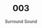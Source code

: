---
assets: "/assets/003"
title: "003"
subtitle: "Surround Sound"
datetime: "Sat Sept 09 2017 8PM"
price: "$20"
location: 
  name: "Future Space"
  url: "https://www.eventbrite.com/e/mixed-signals-002-tickets-33292927041"
  notes: "Address will be sent out by email the day of the event"
description: >
  Surround sound. A listener at the center of a field of sound is surrounded, as if they are the target of a musical ambush. Oscillations as military divisions, phalanxes vibrating at hyper-real frequencies. We are surrounded, and the sound closes us in on all sides. There is no path outward not blocked by music, by sensation; everywhere we turn antagonistic melodies set upon us and thwart our progress. We say we are surrounded, from the sound there is no escape.
  On September 9th, join us at Dave and Gabe’s at 8pm. They have generously offered to share their 40 channel surround system with us, and we’ve reached out to an extremely talented group of musicians to arrange music for this unique setup. Tickets are available in advance below. We look forward to seeing you there.


links:
  - name: "fb event"
    url: "https://www.facebook.com/events/124021031576466"
  - name: "RSVP"
    url: "https://www.eventbrite.com/e/mixed-signals-003-surround-sound-tickets-37259954527"

performances:
  - name: "Dave & Gabe"
    url: "http://www.daveandgabe.care/"
    performers:
      - name: "Dave Rife"
      - name: "Gabe Liberti"
    image: "/images/daveandgabe2.jpg"
    description: >
      Dave & Gabe is an interactive installation studio that unites sound, light, and tactility into immersive experiences. Our gracious hosts for the night, Dave & Gabe will be performing a piece to demonstrate the capabilities of their incredible new 40 channel system. Along with aiding in putting together tonight’s event, they have worked with the artists to adapt the performances to this unique system. They are excited to continue to make their spatial audio system available to more artists and audiences in the future. 

  - name: "Oppositional Surge"
    performers:
      - name: "Margaret Schedel"
        url: "www.schedel.net"
    image: "/images/oppositional.jpg"
    description: >
      An opposition surge occurs when a rough surface or particulate cloud becomes brighter when illuminated from behind the observer. In astronomy this can be seen as a abrupt and noticeable increase in the  intensity of a celestial body as its phase angle of observation approaches zero. Oppositional Surge  is a work which explores sudden changes in intensity using a constrained number of elements.

  - name: "Melody and Daniel"
    performers:
      - name: "Melody Loveless"
        url: "http://melody-loveless.squarespace.com/"
      - name: Daniel Steffey
        url: "http://www.noisefromtheunderground.com/"
    image: "/images/melody.jpg"
    description: >
      Melody Loveless is a Brooklyn based composer, media artist, and performer. Their work ranges from pieces for electronic and acoustic instruments, multisensory performance, and interactive sound installations that highlight the corporeality of their audience.
      Daniel Steffey’s music focuses on the boundaries of musical systems, both electronic and acoustic, that are on the verge of collapse. The power in the brittleness of these boundaries, often dictates more than the composer or performers can control, which is very welcomed.

  - name: "Creak"
    performers:
      - name: "Jenn Grossman"
        url: "https://www.jenngrossman.net"
    image: "/images/creak.jpg"
    description: >
      "Creak" uses industrial recordings, mechanical drones and rhythms to create a dark, layered cinematic ambience, capturing a surreal and internal mood of place, a blur between displaced reality and imposed reality, a subconscious sound space for psycho-spatial rumination and (dis)orientation. [the spatial composition is softly determinant, based off the notion of circumstantial infiltration, a type of ventilation system describing the uncontrolled flow of air from outdoors to indoors through leaks (unplanned openings)]

  - name: "Ultraspatial Field"
    performers:
      - name: "Kamron Saniee"
        url: "http://superstitial.is"
    image: "/images/ultraspatial.jpg"
    description:  >
      Kamron Saniee is an electronic musician and composer based in NYC. Inspired by musical cultures ranging from Persian classical to avant-garde electronic movements, his music been noted for its forward energy, textural sound palette and rhythmic intensity. Having previously trained as a classical violinist, Saniee's approach is dynamic and improvisational, resulting in visceral and enlivening live sets. He was one of 8 US producers selected for the 2016 edition of the Red Bull Music Academy and has performed his electronic works in New York, Montréal, Berlin, Budapest and Tokyo. Since 2015, he has explored a parallel project in spatial sound composition, producing numerous live performances and installations for multichannel formats in a style which he terms "ultra-spatial", where a combination of programmatic synthesis and haptic control allows the creation and expressive modulation of intrinsically spatial sonic forms. Allowing for trajectories themselves to become sources through spatial synthesis, his approach contrasts with spatialization paradigms in which sources follow localized trajectories in space, thus transcending the experiential correlation between localization and source.

background: >
  <script type="text/javascript" src="https://cdnjs.cloudflare.com/ajax/libs/paper.js/0.11.4/paper-full.min.js"></script>
  <style type="text/css">
    #canvas {
      position: fixed;
      z-index: -100;
    }
    #canvas[resize] {
      width: 100%;
      height: 100%;
    }
  </style>
  <script type="text/paperscript" canvas="canvas">
  var bg = new Path.Rectangle({
    point: [-1, -1],
    size: [view.size.width + 2, view.size.height + 2],
    strokeColor: 'black',
    selected: true
  });
  bg.sendToBack();
  bg.fillColor = '#000';

  var spkPath = new Path();

  spkPath.add(new Point(-50,0));
  spkPath.add(new Point(50, 0));
  spkPath.add(new Point(150, 250));
  spkPath.add(new Point(-150, 250));

  spkPath.closed = true;

  spkPath.style = {
    fillColor: {
      gradient: {
        stops: ['pink', 'white']
      },
      origin: [0,0],
      destination: [0, 500]
    },
    shadowColor: 'pink', //gradient wasn't performant enough ;_; we can try and add it back later
    shadowBlur: 60
  }

  var spk = new SymbolDefinition(spkPath, true);

  var sndMask = new Path();

  sndMask.add(new Point(-50,0));
  sndMask.add(new Point(50, 0));
  sndMask.add(new Point(300, 500));
  sndMask.add(new Point(-300, 500));
  sndMask.closed = true;

  var sndGroup = new Group(sndMask);
  sndGroup.clipped = true;
  var waves = [];
  for(var i = 0; i < 10; i ++){
    waves[i] = new Path.Circle(new Point(0,0), i * 15);
    waves[i].strokeColor = 'white';
    waves[i].strokeWidth = 2;
  }

  sndGroup.addChildren(waves);

  var sndWave = new SymbolDefinition(sndGroup);


  var SoundWaves = function(){
    // this.group = sndWave.place(new Point(0, 0));
    this.mask = new Path();
    this.group = new Group(this.mask);
    this.group.clipped = true;
    this.waves = [];

    this.animationSpeed = Math.random() * 0.4 + 1.8;
    this.initialOffset = Math.random() * 400;
  }

  SoundWaves.prototype.init = function(){
    this.mask.add(new Point(-50,0));
    this.mask.add(new Point(50, 0));
    this.mask.add(new Point(300, 500));
    this.mask.add(new Point(-300, 500));
    this.mask.closed = true;

    for(var i = 0; i < 10; i ++){
      this.waves[i] = new Path.Circle(new Point(0,0), i * 15 + this.initialOffset);
      // var hyp = i * 15 + this.initialOffset;
      // var end = new Point(hyp * Math.cos(45 * (Math.PI/180)), hyp * Math.sin(45 * (Math.PI/180)));
      // var middle = new Point(0, -hyp);
      // var start = new Point(-hyp * Math.cos(45 * (Math.PI/180)), hyp * Math.sin(45 * (Math.PI/180)));
      // this.waves[i] = new Path.Arc(start, middle, end);
      // this.waves[i].rotate(180);
      this.waves[i].strokeColor = 'white';
      this.waves[i].strokeWidth = 2;
    }
    this.group.addChildren(this.waves);
  }
    
  SoundWaves.prototype.translate = function(vec){
    this.group.translate(vec);
  }

  SoundWaves.prototype.rotate = function(angle, point){
    this.group.rotate(angle, point)
  }

  SoundWaves.prototype.scale = function(scale){
    this.group.scale(scale, new Point(0, 0));
  }

  SoundWaves.prototype.animate = function(){
    for(var i = 0, iMax = this.waves.length; i < iMax; i ++){
      // this.waves[i].scale(1.1);
      this.waves[i].bounds.x -= this.animationSpeed;
      this.waves[i].bounds.y -= this.animationSpeed;
      this.waves[i].bounds.width += this.animationSpeed * 2;
      this.waves[i].bounds.height += this.animationSpeed * 2;
      if(this.waves[i].bounds.width > 1000){
        this.waves[i].scale(0.000001);
      }
    }
  }

  var Speaker = function(){
    this.path = spk.place(new Point(0, 0));
    this.soundWaves = new SoundWaves();
  }

  Speaker.prototype.init = function(){
    this.soundWaves.init();


  }

  Speaker.prototype.translate = function(vec){
    this.path.translate(vec);
    this.soundWaves.translate(vec);
  }

  Speaker.prototype.rotate = function(angle){
    this.path.rotate(angle, new Point(0, 0));
    this.soundWaves.rotate(angle, new Point(0, 0));
  }

  Speaker.prototype.scale = function(scale){
    this.path.scale(scale, new Point(0, 0));
    this.soundWaves.scale(scale)
  }

  Speaker.prototype.animate = function(){
    this.soundWaves.animate();
  }

  var magicNum = 288000/((window.innerWidth > window.innerHeight) ? window.innerWidth : window.innerHeight)

  var Rectangle = function(x, y, width, height){
    if(height > magicNum && width > magicNum){
      if(Math.random() > 0.5){
        //50/50
        if(Math.random() > 0.5){
          //split vertical first
          verticalFifty(x, y, width, height);
        } else {
          //split horizontal first
          horizontalFifty(x, y, width, height);
        }
      } else {
        //66/33
        if(Math.random() > 0.5){
          //split vertical first
          verticalThird(x, y, width, height);
        } else {
          //split horizontal first
          horizontalThird(x, y, width, height);
        }
      }
    } else if(height > width && height/width > 3){
      horizontalThird(x, y, width, height);
    } else if(width > height && height/width < .4){
      verticalThird(x, y, width, height);
    } else {
      this.draw = true;

      //debug mode
      // var path = new Path.Rectangle(new Point(x, y), new Point(x + width, y + height));
      // path.strokeColor = '#'+Math.floor(Math.random()*16777215).toString(16); //https://www.paulirish.com/2009/random-hex-color-code-snippets/
      // var circ = new Path.Circle(x + width/2, y + height/2, 2);
      // circ.fillColor = "black";

      placeSpeaker(x, y, width, height);
    }
  }

  function verticalFifty(x, y, width, height){
    new Rectangle(x, y, width/2, height);
    new Rectangle(x + width/2, y, width/2, height);
  }

  function horizontalFifty(x, y, width, height){
    new Rectangle(x, y, width, height/2);
    new Rectangle(x, y + height/2, width, height/2);
  }

  function verticalThird(x, y, width, height){
    var offset = Math.floor(Math.random() + 1.5);
    new Rectangle(x, y, offset * width/3, height);
    new Rectangle(x + offset * width/3, y, (3-offset) * width/3, height);
  }

  function horizontalThird(x, y, width, height){
    var offset = Math.floor(Math.random() + 1.5);
    new Rectangle(x, y, width, offset * height/3);
    new Rectangle(x, y + offset * height/3, width, (3-offset) * height/3);
  }

  function drawArrow(x, y, angle, magnitude){
    var origin = new Point(x, y);
    var path = new Path.Line(origin, new Point(x + magnitude, y));
    path.add(new Point(x + magnitude * 0.7, y - magnitude * 0.08));
    path.add(new Point(x + magnitude * 0.7, y + magnitude * 0.08));
    path.add(new Point(x + magnitude, y));
    path.closed;

    path.fillColor = path.strokeColor = "black";

    path.rotate(angle, origin);
  }


  var speakers = [];

  function placeSpeaker(x, y, width, height){
    if(width > height){
      var angle = Math.random() > 0.5 ? 0 : 180;
      if(angle == 180){
        x = x + width;
      }
      var scale = height * 0.005;
      // drawArrow(x, y + height/2, angle, scale)

      var sp = new Speaker();
      sp.init();
      sp.scale(scale);
      sp.rotate(angle - 90);
      sp.translate(new Point(x, y + height/2));
      speakers.push(sp);
    } else {
      var angle = Math.random() > 0.5 ? 90 : 270;
      if(angle == 270){
        y = y + height;
      }
      var scale = width * 0.005;
      // drawArrow(x + width/2, y, angle, scale);

      var sp = new Speaker();
      sp.init();
      sp.scale(scale);
      sp.rotate(angle - 90);
      sp.translate(new Point(x + width/2, y));
      speakers.push(sp);
    }
  }

  view.onResize = function(){
    sp = [];
    project.clear() 
    magicNum = 400000/((window.innerWidth > window.innerHeight) ? window.innerWidth : window.innerHeight)
    new Rectangle(0, 0, window.innerWidth, window.innerHeight);
    var bg = new Path.Rectangle({
        point: [-1, -1],
        size: [view.size.width + 2, view.size.height + 2],
        strokeColor: 'black',
        selected: true
    });
    bg.sendToBack();
    bg.fillColor = '#000';
  }

  // var spk = new Speaker();
  // spk.init();
  // spk.translate([500, 200])
  // speakers.push(spk)

  var animationSpeed = 5;
  view.onFrame = function(event) {
    for(var i = 0, iMax = speakers.length; i < iMax; i ++){
      speakers[i].animate();
    }
  }
  </script>
  <canvas style="width:100%; height:100%" id="canvas" resize stats hidpi="off"></canvas>
---